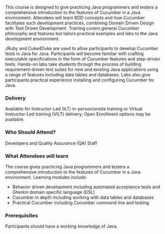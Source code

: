 <!-- Cucumber for Java -->

This course is designed to give practicing Java programmers and testers a comprehensive introduction to the features of Cucumber in a Java environment. Attendees will learn BDD concepts and how Cucumber facilitates such development practices, combining Domain Driven Design with Test Driven Development. Training covers general Cucumber philosophy and features but tailors practical examples and labs to the Java development environment.

JRuby and Cuke4Duke are used to allow participants to develop Cucumber tests in Java for Java. Participants will become familiar with crafting executable specifications in the form of Cucumber features and step-driven tests. Hands-on labs take students through the process of building requirement-driven test suites for new and existing Java applications using a range of features including data tables and databases. Labs also give participants practical experience installing and configuring Cucumber for Java.


### Delivery

Available for Instructor-Led (ILT) in-person/onsite training or Virtual Instructor-Led training (VILT) delivery; Open Enrollment options may be available.


### Who Should Attend?

Developers and Quality Assurance (QA) Staff


### What Attendees will learn

The course gives practicing Java programmers and testers a comprehensive introduction to the features of Cucumber in a
Java environment. Learning modules include:

- Behavior driven development including automated acceptance tests and Gherkin domain specific language (DSL)
- Cucumber in depth including working with data tables and databases
- Practical Cucumber including Cucumber command line and testing

### Prerequisites

Participants should have a working knowledge of Java.
